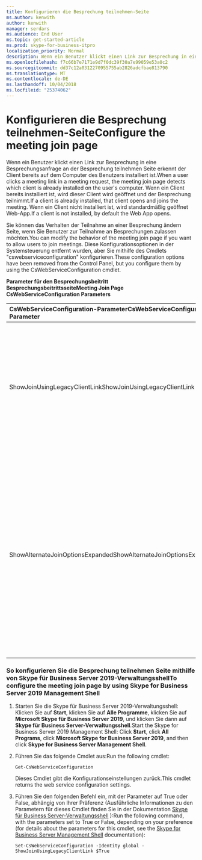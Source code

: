 ```yaml
---
title: Konfigurieren die Besprechung teilnehmen-Seite
ms.author: kenwith
author: kenwith
manager: serdars
ms.audience: End User
ms.topic: get-started-article
ms.prod: skype-for-business-itpro
localization_priority: Normal
description: Wenn ein Benutzer klickt einen Link zur Besprechung in eine Besprechungsanfrage an der Besprechung teilnehmen Seite erkennt der Client bereits auf dem Computer des Benutzers installiert ist. Wenn ein Client bereits installiert ist, wird dieser Client wird geöffnet und der Besprechung teilnimmt. Wenn ein Client nicht installiert ist, wird standardmäßig geöffnet Web-App.
ms.openlocfilehash: f7c66b7e7171e9d7f0dc39f30a7e99059e53a0c2
ms.sourcegitcommit: dd37c12a0312270955755ab2826adcfbae813790
ms.translationtype: MT
ms.contentlocale: de-DE
ms.lasthandoff: 10/04/2018
ms.locfileid: "25374062"
---
```

# <a name="configure-the-meeting-join-page"></a><span data-ttu-id="3cc69-105">Konfigurieren die Besprechung teilnehmen-Seite</span><span class="sxs-lookup"><span data-stu-id="3cc69-105">Configure the meeting join page</span></span>

<span data-ttu-id="3cc69-106">Wenn ein Benutzer klickt einen Link zur Besprechung in eine Besprechungsanfrage an der Besprechung teilnehmen Seite erkennt der Client bereits auf dem Computer des Benutzers installiert ist.</span><span class="sxs-lookup"><span data-stu-id="3cc69-106">When a user clicks a meeting link in a meeting request, the meeting join page detects which client is already installed on the user's computer.</span></span> <span data-ttu-id="3cc69-107">Wenn ein Client bereits installiert ist, wird dieser Client wird geöffnet und der Besprechung teilnimmt.</span><span class="sxs-lookup"><span data-stu-id="3cc69-107">If a client is already installed, that client opens and joins the meeting.</span></span> <span data-ttu-id="3cc69-108">Wenn ein Client nicht installiert ist, wird standardmäßig geöffnet Web-App.</span><span class="sxs-lookup"><span data-stu-id="3cc69-108">If a client is not installed, by default the Web App opens.</span></span>
  
<span data-ttu-id="3cc69-109">Sie können das Verhalten der Teilnahme an einer Besprechung ändern Seite, wenn Sie Benutzer zur Teilnahme an Besprechungen zulassen möchten.</span><span class="sxs-lookup"><span data-stu-id="3cc69-109">You can modify the behavior of the meeting join page if you want to allow users to join meetings.</span></span> <span data-ttu-id="3cc69-110">Diese Konfigurationsoptionen in der Systemsteuerung entfernt wurden, aber Sie mithilfe des Cmdlets "cswebserviceconfiguration" konfigurieren.</span><span class="sxs-lookup"><span data-stu-id="3cc69-110">These configuration options have been removed from the Control Panel, but you configure them by using the CsWebServiceConfiguration cmdlet.</span></span>
  
<span data-ttu-id="3cc69-111">**Parameter für den Besprechungsbeitritt Besprechungsbeitrittsseite**</span><span class="sxs-lookup"><span data-stu-id="3cc69-111">**Meeting Join Page CsWebServiceConfiguration Parameters**</span></span>

|<span data-ttu-id="3cc69-112">**CsWebServiceConfiguration-Parameter**</span><span class="sxs-lookup"><span data-stu-id="3cc69-112">**CsWebServiceConfiguration Parameter**</span></span>|<span data-ttu-id="3cc69-113">**Beschreibung**</span><span class="sxs-lookup"><span data-stu-id="3cc69-113">**Description**</span></span>|
|:-----|:-----|
|<span data-ttu-id="3cc69-114">ShowJoinUsingLegacyClientLink</span><span class="sxs-lookup"><span data-stu-id="3cc69-114">ShowJoinUsingLegacyClientLink</span></span>  <br/> |<span data-ttu-id="3cc69-115">Wenn auf True festgelegt, teilnehmen an einer Besprechung mithilfe einer anderen Clientanwendung als Lync Benutzer die Möglichkeit, an der Besprechung teilzunehmen gewährt werden.</span><span class="sxs-lookup"><span data-stu-id="3cc69-115">If set to True, users joining a meeting by using a client application other than Lync will be given the opportunity to join the meeting.</span></span> <span data-ttu-id="3cc69-116">Der Standardwert ist "False".</span><span class="sxs-lookup"><span data-stu-id="3cc69-116">The default value is False.</span></span>  <br/> |
|<span data-ttu-id="3cc69-117">ShowAlternateJoinOptionsExpanded</span><span class="sxs-lookup"><span data-stu-id="3cc69-117">ShowAlternateJoinOptionsExpanded</span></span>  <br/> |<span data-ttu-id="3cc69-118">Bei Festlegung auf true festgelegt ist, alternative Optionen für die Teilnahme an einer Konferenz online wird automatisch erweitert und anschließend den Benutzern angezeigt.</span><span class="sxs-lookup"><span data-stu-id="3cc69-118">When set to True, alternate options for joining an online conference will automatically be expanded and shown to users.</span></span> <span data-ttu-id="3cc69-119">Bei Festlegung auf False (Standardwert), werden diese Optionen zur Verfügung stehen, aber der Benutzer muss die Liste der Optionen für sich selbst anzuzeigen.</span><span class="sxs-lookup"><span data-stu-id="3cc69-119">When set to False (the default value), these options will be available, but the user will have to display the list of options for themselves.</span></span>  <br/> |
   
### <a name="to-configure-the-meeting-join-page-by-using-skype-for-business-server-2019-management-shell"></a><span data-ttu-id="3cc69-120">So konfigurieren Sie die Besprechung teilnehmen Seite mithilfe von Skype für Business Server 2019-Verwaltungsshell</span><span class="sxs-lookup"><span data-stu-id="3cc69-120">To configure the meeting join page by using Skype for Business Server 2019 Management Shell</span></span>

1. <span data-ttu-id="3cc69-121">Starten Sie die Skype für Business Server 2019-Verwaltungsshell: Klicken Sie auf **Start**, klicken Sie auf **Alle Programme**, klicken Sie auf **Microsoft Skype für Business Server 2019**, und klicken Sie dann auf **Skype für Business Server-Verwaltungsshell**.</span><span class="sxs-lookup"><span data-stu-id="3cc69-121">Start the Skype for Business Server 2019 Management Shell: Click **Start**, click **All Programs**, click **Microsoft Skype for Business Server 2019**, and then click **Skype for Business Server Management Shell**.</span></span>
    
2. <span data-ttu-id="3cc69-122">Führen Sie das folgende Cmdlet aus:</span><span class="sxs-lookup"><span data-stu-id="3cc69-122">Run the following cmdlet:</span></span> 
    
   ```
   Get-CsWebServiceConfiguration
   ```

    <span data-ttu-id="3cc69-123">Dieses Cmdlet gibt die Konfigurationseinstellungen zurück.</span><span class="sxs-lookup"><span data-stu-id="3cc69-123">This cmdlet returns the web service configuration settings.</span></span>
    
3. <span data-ttu-id="3cc69-124">Führen Sie den folgenden Befehl ein, mit der Parameter auf True oder False, abhängig von Ihrer Präferenz (Ausführliche Informationen zu den Parametern für dieses Cmdlet finden Sie in der Dokumentation [Skype für Business Server-Verwaltungsshell](../../SfbServer/manage/management-shell.md) ):</span><span class="sxs-lookup"><span data-stu-id="3cc69-124">Run the following command, with the parameters set to True or False, depending on your preference (for details about the parameters for this cmdlet, see the [Skype for Business Server Management Shell](../../SfbServer/manage/management-shell.md) documentation):</span></span>
    
   ```
   Set-CsWebServiceConfiguration -Identity global -ShowJoinUsingLegacyClientLink $True
   ```


